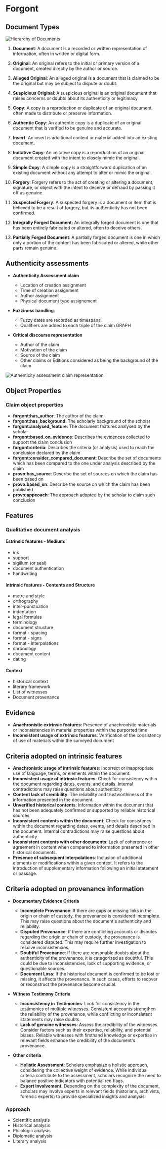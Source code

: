 # Forgont 

## Document Types

![Hierarchy of Documents](grafoo/document_definition.svg)

1. **Document**: A document is a recorded or written representation of information, often in written or digital form.

2. **Original**: An original refers to the initial or primary version of a document, created directly by the author or source.

3. **Alleged Original**: An alleged original is a document that is claimed to be the original but may be subject to dispute or doubt.

4. **Suspicious Original**: A suspicious original is an original document that raises concerns or doubts about its authenticity or legitimacy.

5. **Copy**: A copy is a reproduction or duplicate of an original document, often made to distribute or preserve information.

6. **Authentic Copy**: An authentic copy is a duplicate of an original document that is verified to be genuine and accurate.

7. **Insert**: An insert is additional content or material added into an existing document.

8. **Imitative Copy**: An imitative copy is a reproduction of an original document created with the intent to closely mimic the original.

9. **Simple Copy**: A simple copy is a straightforward duplication of an existing document without any attempt to alter or mimic the original.

10. **Forgery**: Forgery refers to the act of creating or altering a document, signature, or object with the intent to deceive or defraud by passing it off as genuine.

11. **Suspected Forgery**: A suspected forgery is a document or item that is believed to be a result of forgery, but its authenticity has not been confirmed.

12. **Integrally Forged Document**: An integrally forged document is one that has been entirely fabricated or altered, often to deceive others.

13. **Partially Forged Document**: A partially forged document is one in which only a portion of the content has been fabricated or altered, while other parts remain genuine.

## Authenticity assessments 

- **Authenticity Assessment claim**
  - Location of creation assignment
  - Time of creation assignment
  - Author assignment
  - Physical document type assignement

- **Fuzziness handling**:
  - Fuzzy dates are recorded as timespans
  - Qualifiers are added to each triple of the claim GRAPH

- **Critical discourse representation**
  - Author of the claim
  - Motivation of the claim
  - Source of the claim
  - Other claims or Editions considered as being the background of the claim

![Authenticity assessment claim representation](grafoo/forgont-model.svg)

## Object Properties
### Claim object properties
- **forgont:has_author**: The author of the claim
- **forgont:has_background**: The scholarly background of the scholar
- **forgont:analysed_feature**: The document features analysed by the scholar
- **forgont:based_on_evidence**: Describes the evidences collected to support the claim conclusion 
- **forgont:criteria**: Describes the criteria (or analysis) used to reach the conclusion declared by the claim
- **forgont:consider_compared_document**: Describe the set of documents which has been compared to the one under analysis described by the claim
- **provo:has_source**: Describe the set of sources on which the claim has been based on
- **provo:based_on**: Describe the source on which the claim has been published
- **provo:appeoach**: The approach adopted by the scholar to claim such conclusion

## Features
### Qualitative document analysis
#### Estrinsic features - Medium:
- ink   
- support 
- sigillum (or seal)
- document authentication
- handwriting

#### Intrinsic features - Contents and Structure
- metre and style 
- orthography 
- inter-punctuation 
- indentation 
- legal formulas 
- terminology 
- document structure
- format - spacing 
- format - signs 
- format - interpolations
- chronology 
- document content
- dating

#### Context
- historical context
- literary framework
- List of witnesses
- Document provenance

## Evidence
  - **Anachronistic extrinsic features**: Presence of anachronistic materials or inconsistencies in material properties within the purported time
  - **Inconsistent usage of extrinsic features**: Verification of the consistency of use of materials within the surveyed document
     
## Criteria adopted on intrinsic features  
  - **Anachronistic usage of intrinsic features**: Incorrect or inappropriate use of language, terms, or elements within the document.
  - **Inconsistent usage of intrinsic features**: Check for consistency within the document regarding dates, events, and details. Internal contradictions may raise questions about authenticity
  - **Content lack of credibility**:  The reliability and trustworthiness of the information presented in the document.
  - **Unverified historical contents**: Information within the document that has not been adequately confirmed or supported by reliable historical sources.
  - **Inconsistent contents within the document**: Check for consistency within the document regarding dates, events, and details described in the document. Internal contradictions may raise questions about authenticity
  - **Inconsistent contents with other documents**: Lack of coherence or agreement in content when compared to information presented in other historical documents.
  - **Presence of subsequent interpolations**: Inclusion of additional elements or modifications within a given context. It refers to the introduction of supplementary information following an initial statement or passage.
  
## Criteria adopted on provenance information
- **Documentary Evidence Criteria**
  - **Incomplete Provenance**: If there are gaps or missing links in the origin or chain of custody, the provenance is considered incomplete. This may raise questions about the document's authenticity and reliability.
  - **Disputed Provenance**: If there are conflicting accounts or disputes regarding the origin or chain of custody, the provenance is considered disputed. This may require further investigation to resolve inconsistencies.
  - **Doubtful Provenance**: If there are reasonable doubts about the authenticity of the provenance, it is categorized as doubtful. This could be due to inconsistencies, lack of supporting evidence, or questionable sources.
  - **Document Loss**: If the historical document is confirmed to be lost or missing, it affects the provenance. In such cases, efforts to recover or reconstruct the provenance become crucial.
- **Witness Testimony Criteria**
  - **Inconsistency in Testimonies**: Look for consistency in the testimonies of multiple witnesses. Consistent accounts strengthen the reliability of the provenance, while conflicting or inconsistent statements may raise doubts.
  - **Lack of genuine witnesses**: Assess the credibility of the witnesses. Consider factors such as their expertise, reliability, and potential biases. Reliable witnesses with firsthand knowledge or expertise in relevant fields enhance the credibility of the document's provenance.

- **Other criteria**
  - **Holistic Assessment**: Scholars emphasize a holistic approach, considering the collective weight of evidence. While individual criteria contribute to the assessment, scholars recognize the need to balance positive indicators with potential red flags.
  - **Expert Involvement**: Depending on the complexity of the document, scholars may involve experts in relevant fields (historians, archivists, forensic experts) to provide specialized insights and analysis.

### Approach
- Scientific analysis
- Historical analysis
- Philologic analysis
- Diplomatic analysis
- Literary analysis






